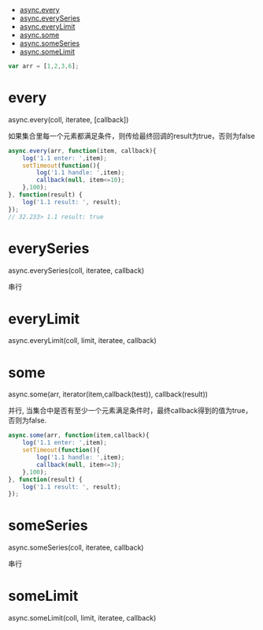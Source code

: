 +   [async.every](#every)
+   [async.everySeries](#everyseries)
+   [async.everyLimit](#everylimit)
+   [async.some](#every)
+   [async.someSeries](#someseries)
+   [async.someLimit](#somelimit)

```javascript
var arr = [1,2,3,6];
```

# every
async.every(coll, iteratee, [callback])

如果集合里每一个元素都满足条件，则传给最终回调的result为true，否则为false
```javascript
async.every(arr, function(item, callback){
    log('1.1 enter: ',item);
    setTimeout(function(){
        log('1.1 handle: ',item);
        callback(null, item<=10);
    },100);
}, function(result) {
    log('1.1 result: ', result);
});
// 32.233> 1.1 result: true
```

# everySeries
async.everySeries(coll, iteratee, callback)

串行

# everyLimit
async.everyLimit(coll, limit, iteratee, callback)

# some
async.some(arr, iterator(item,callback(test)), callback(result))

并行, 当集合中是否有至少一个元素满足条件时，最终callback得到的值为true，否则为false.

```javascript
async.some(arr, function(item,callback){
    log('1.1 enter: ',item);
    setTimeout(function(){
        log('1.1 handle: ',item);
        callback(null, item<=3);
    },100);
}, function(result) {
    log('1.1 result: ', result);
});
```

# someSeries
async.someSeries(coll, iteratee, callback)

串行

# someLimit
async.someLimit(coll, limit, iteratee, callback)
